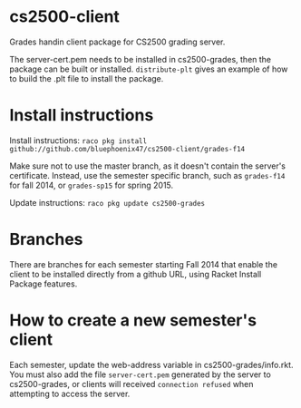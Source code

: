 cs2500-client
==========

Grades handin client package for CS2500 grading server.

The server-cert.pem needs to be installed in cs2500-grades, then the package can be built or installed. `distribute-plt` gives an example of how to build the .plt file to install the package.

# Install instructions
Install instructions:
```raco pkg install github://github.com/bluephoenix47/cs2500-client/grades-f14```

Make sure not to use the master branch, as it doesn't contain the server's certificate. Instead, use the semester specific branch, such as `grades-f14` for fall 2014, or `grades-sp15` for spring 2015.

Update instructions:
```raco pkg update cs2500-grades```

# Branches
There are branches for each semester starting Fall 2014 that enable the client to be installed directly from a github URL, using Racket Install Package features.

# How to create a new semester's client
Each semester, update the web-address variable in cs2500-grades/info.rkt. You must also add the file `server-cert.pem` generated by the server to cs2500-grades, or clients will received `connection refused` when attempting to access the server.
